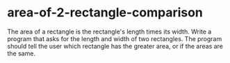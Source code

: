 # area-of-2-rectangle-comparison
The area of a rectangle is the rectangle's length times its width. Write a program that asks for the length and width of two rectangles. The program should tell the user which rectangle has the greater area, or if the areas are the same.
